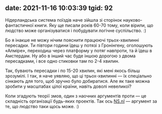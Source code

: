 date: 2021-11-16 10:03:39
tgid: 92
----

Нідерландська система поїздів наче зійшла зі сторінок науково-фантастичної книги. Яку ще писали років 60-70 тому, коли вірили, що людство може організуватися і побудувати логічне суспільство. :)

Бо я інакше не можу нічим пояснити працюючі трьох-хвилинні пересадки. Ти півтори години їдеш у потязі з Гронінгену, оголошують «Алміре», переходиш через платформу у потяг навпроти, та й їдеш в Амстердам. Ну або в інший час буде іншою дорогою з двома пересадками, і все одно стиковки там по 2-4 хвилин. 

Так, бувають пересадки і по 15-20 хвилин, які мені якось більш зрозумілі. І так, я наче уявляю, що ці трьох-хвилинні — їх спеціально сінкають для того, щоб зручно було добиратися. Але як таке можна зробити у масштабах цілої країни, навіть доволі невеликої?

Коли згадують теорії змов, один з наочних аргументів проти — це складність організації будь-яких проектів. Так ось [NS.nl](NS.nl) — аргумент за те, що людство таки щось може. :)
